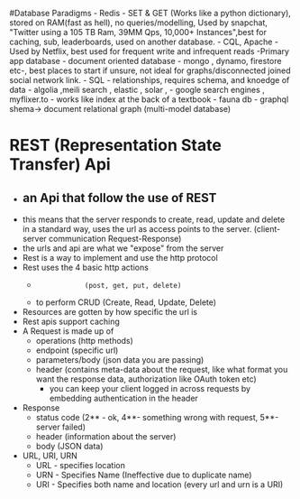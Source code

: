 <p>
     #Database Paradigms
     -   Redis - SET & GET (Works like a python dictionary), stored on RAM(fast as hell), no queries/modelling,    Used by snapchat, "Twitter using a 105 TB Ram, 39MM Qps, 10,000+ Instances",best for caching, sub, leaderboards, used on another database.
     -   CQL, Apache - Used by Netflix, best used for frequent write and infrequent reads
     -Primary app database - document oriented database - mongo , dynamo, firestore etc-, best places to start if unsure, not ideal for graphs/disconnected joined social network link.
     - SQL - relationships, requires schema, and knoedge of data
     - algolia ,meili search ,  elastic , solar , - google search engines , myflixer.to - works like index at the back of a textbook
     - fauna db - graphql shema-> document relational graph (multi-model  database)
</p>

# REST (Representation State Transfer) Api

- ## an Api that follow the use of REST
- this means that the server responds to create, read, update and delete in a standard way, uses the url as access points to the server. (client-server communication Request-Response)
- the urls and api are what we "expose" from the server
- Rest is a way to implement and use the http protocol
- Rest uses the 4 basic http actions
  -                 (post, get, put, delete)
  - to perform CRUD (Create, Read, Update, Delete)
- Resources are gotten by how specific the url is
- Rest apis support caching
- A Request is made up of
  - operations (http methods)
  - endpoint (specific url)
  - parameters/body (json data you are passing)
  - header (contains meta-data about the request, like what format you want the response data, authorization like OAuth token etc)
    - you can keep your client logged in across requests by embedding authentication in the header
- Response
  - status code (2** - ok, 4**- something wrong with request, 5\*\*-server failed)
  - header (information about the server)
  - body (JSON data)
- URL, URI, URN
  - URL - specifies location
  - URN - Specifies Name (Ineffective due to duplicate name)
  - URI - Specifies both name and location (every url and urn is a URI)
